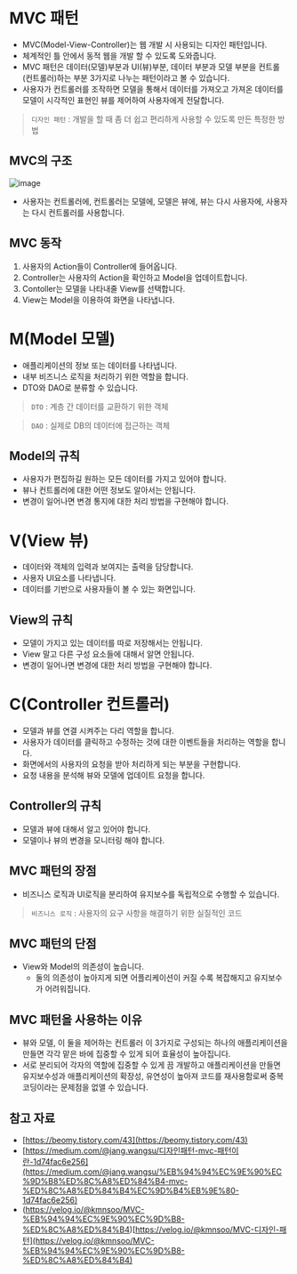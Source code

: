 # MVC 패턴
- MVC(Model-View-Controller)는 웹 개발 시 사용되는 디자인 패턴입니다.
- 체계적인 틀 안에서 동적 웹을 개발 할 수 있도록 도와줍니다.
- MVC 패턴은 데이터(모델)부분과 UI(뷰)부분, 데이터 부분과 모델 부분을 컨트롤(컨트롤러)하는 부분 3가지로 나누는 패턴이라고 볼 수 있습니다.
- 사용자가 컨트롤러를 조작하면 모델을 통해서 데이터를 가져오고 가져온 데이터를 모델이 시각적인 표현인 뷰를 제어하여 사용자에게 전달합니다.

> `디자인 패턴` : 개발을 할 때 좀 더 쉽고 편리하게 사용할 수 있도록 만든 특정한 방법

## MVC의 구조
![image](https://github.com/coehgns/TIL/assets/149929673/b37b41cd-b1e8-43d6-8c7e-d98fb1ce9d2e)
- 사용자는 컨트롤러에, 컨트롤러는 모델에, 모델은 뷰에, 뷰는 다시 사용자에, 사용자는 다시 컨트롤러를 사용합니다.

## MVC 동작
1. 사용자의 Action들이 Controller에 들어옵니다.
2. Controller는 사용자의 Action을 확인하고 Model을 업데이트합니다.
3. Contoller는 모델을 나타내줄 View를 선택합니다.
4. View는 Model을 이용하여 화면을 나타냅니다.

# M(Model 모델)
- 애플리케이션의 정보 또는 데이터를 나타냅니다.
- 내부 비즈니스 로직을 처리하기 위한 역할을 합니다.
- DTO와 DAO로 분류할 수 있습니다.

> `DTO` : 계층 간 데이터를 교환하기 위한 객체

> `DAO` : 실제로 DB의 데이터에 접근하는 객체

## Model의 규칙
- 사용자가 편집하길 원하는 모든 데이터를 가지고 있어야 합니다.
- 뷰나 컨트롤러에 대한 어떤 정보도 알아서는 안됩니다.
- 변경이 일어나면 변경 통지에 대한 처리 방법을 구현해야 합니다.

# V(View 뷰)
- 데이터와 객체의 입력과 보여지는 출력을 담당합니다.
- 사용자 UI요소를 나타냅니다.
- 데이터를 기반으로 사용자들이 볼 수 있는 화면입니다.

## View의 규칙
- 모델이 가지고 있는 데이터를 따로 저장해서는 안됩니다.
- View 말고 다른 구성 요소들에 대해서 알면 안됩니다.
- 변경이 일어나면 변경에 대한 처리 방법을 구현해야 합니다.

# C(Controller 컨트롤러)
- 모델과 뷰를 연결 시켜주는 다리 역할을 합니다.
- 사용자가 데이터를 클릭하고 수정하는 것에 대한 이벤트들을 처리하는 역할을 합니다.
- 화면에서의 사용자의 요청을 받아 처리하게 되는 부분을 구현합니다.
- 요청 내용을 분석해 뷰와 모델에 업데이트 요청을 합니다.

## Controller의 규칙
- 모델과 뷰에 대해서 알고 있어야 합니다.
- 모델이나 뷰의 변경을 모니터링 해야 합니다.

## MVC 패턴의 장점
- 비즈니스 로직과 UI로직을 분리하여 유지보수를 독립적으로 수행할 수 있습니다.

> `비즈니스 로직` : 사용자의 요구 사항을 해결하기 위한 실질적인 코드

## MVC 패턴의 단점

- View와 Model의 의존성이 높습니다.
    - 둘의 의존성이 높아지게 되면 어플리케이션이 커질 수록 복잡해지고 유지보수가 어려워집니다.

## MVC 패턴을 사용하는 이유

- 뷰와 모델, 이 둘을 제어하는 컨트롤러 이 3가지로 구성되는 하나의 애플리케이션을 만들면 각각 맡은 바에 집중할 수 있게 되어 효율성이 높아집니다.
- 서로 분리되어 각자의 역할에 집중할 수 있게 끔 개발하고 애플리케이션을 만들면 유지보수성과 애플리케이션의 확장성, 유연성이 높아져 코드를 재사용함로써 중복 코딩이라는 문제점을 없앨 수 있습니다.

## 참고 자료
- [https://beomy.tistory.com/43](https://beomy.tistory.com/43)
- [https://medium.com/@jang.wangsu/디자인패턴-mvc-패턴이란-1d74fac6e256](https://medium.com/@jang.wangsu/%EB%94%94%EC%9E%90%EC%9D%B8%ED%8C%A8%ED%84%B4-mvc-%ED%8C%A8%ED%84%B4%EC%9D%B4%EB%9E%80-1d74fac6e256)
- (https://velog.io/@kmnsoo/MVC-%EB%94%94%EC%9E%90%EC%9D%B8-%ED%8C%A8%ED%84%B4)[https://velog.io/@kmnsoo/MVC-디자인-패턴](https://velog.io/@kmnsoo/MVC-%EB%94%94%EC%9E%90%EC%9D%B8-%ED%8C%A8%ED%84%B4)
